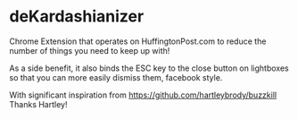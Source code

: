deKardashianizer
================

Chrome Extension that operates on HuffingtonPost.com to reduce the number of things you need to keep up with!

As a side benefit, it also binds the ESC key to the close button on lightboxes so that you can more easily dismiss them, facebook style.

With significant inspiration from https://github.com/hartleybrody/buzzkill Thanks Hartley!
